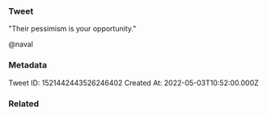 ### Tweet
"Their pessimism is your opportunity."

@naval

### Metadata
Tweet ID: 1521442443526246402
Created At: 2022-05-03T10:52:00.000Z

### Related

